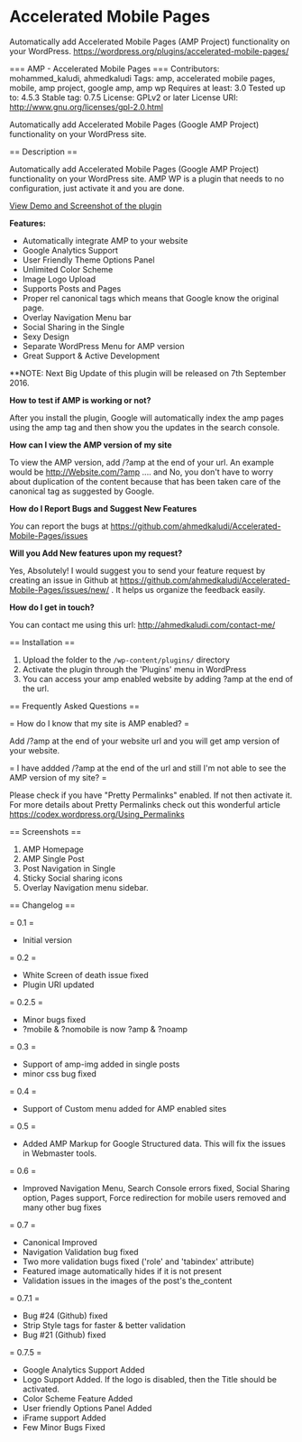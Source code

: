 # Accelerated Mobile Pages
Automatically add Accelerated Mobile Pages (AMP Project) functionality on your WordPress.
https://wordpress.org/plugins/accelerated-mobile-pages/

=== AMP - Accelerated Mobile Pages ===
Contributors: mohammed_kaludi, ahmedkaludi
Tags: amp, accelerated mobile pages, mobile, amp project, google amp, amp wp
Requires at least: 3.0
Tested up to: 4.5.3
Stable tag: 0.7.5
License: GPLv2 or later
License URI: http://www.gnu.org/licenses/gpl-2.0.html

Automatically add Accelerated Mobile Pages (Google AMP Project) functionality on your WordPress site.

== Description ==

Automatically add Accelerated Mobile Pages (Google AMP Project) functionality on your WordPress site. AMP WP is a plugin that needs to no configuration, just activate it and you are done.

[View Demo and Screenshot of the plugin](http://ahmedkaludi.com/accelerated-mobile-pages/)

**Features:**

* Automatically integrate AMP to your website
* Google Analytics Support
* User Friendly Theme Options Panel
* Unlimited Color Scheme
* Image Logo Upload
* Supports Posts and Pages
* Proper rel canonical tags which means that Google know the original page.
* Overlay Navigation Menu bar
* Social Sharing in the Single
* Sexy Design
* Separate WordPress Menu for AMP version
* Great Support & Active Development


**NOTE: Next Big Update of this plugin will be released on 7th September 2016.


**How to test if AMP is working or not?** 

After you install the plugin, Google will automatically index the amp pages using the amp tag and then show you the updates in the search console.


**How can I view the AMP version of my site**

To view the AMP version, add /?amp at the end of your url. An example would be http://Website.com/?amp .... and No, you don't have to worry about duplication of the content because that has been taken care of the canonical tag as suggested by Google.


**How do I Report Bugs and Suggest New Features**

<i>You</i> can report the bugs at https://github.com/ahmedkaludi/Accelerated-Mobile-Pages/issues


**Will you Add New features upon my request?**

Yes, Absolutely! I would suggest you to send your feature request by creating an issue in Github at https://github.com/ahmedkaludi/Accelerated-Mobile-Pages/issues/new/ . It helps us organize the feedback easily.


**How do I get in touch?**

You can contact me using this url: http://ahmedkaludi.com/contact-me/


== Installation ==

1. Upload the folder to the `/wp-content/plugins/` directory
2. Activate the plugin through the 'Plugins' menu in WordPress
3. You can access your amp enabled website by adding ?amp at the end of the url.


== Frequently Asked Questions ==

= How do I know that my site is AMP enabled? =

Add /?amp at the end of your website url and you will get amp version of your website.

= I have addded /?amp at the end of the url and still I'm not able to see the AMP version of my site? =

Please check if you have "Pretty Permalinks" enabled. If not then activate it. For more details about Pretty Permalinks check out this wonderful article https://codex.wordpress.org/Using_Permalinks 


== Screenshots ==
1. AMP Homepage 
2. AMP Single Post
3. Post Navigation in Single
4. Sticky Social sharing icons
5. Overlay Navigation menu sidebar. 


== Changelog ==

= 0.1 =
* Initial version

= 0.2 =
* White Screen of death issue fixed
* Plugin URI updated

= 0.2.5 =
* Minor bugs fixed
* ?mobile & ?nomobile is now ?amp & ?noamp

= 0.3 =
* Support of amp-img added in single posts 
* minor css bug fixed

= 0.4 =
* Support of Custom menu added for AMP enabled sites

= 0.5 =
* Added AMP Markup for Google Structured data. This will fix the issues in Webmaster tools.

= 0.6 =
* Improved Navigation Menu, Search Console errors fixed, Social Sharing option, Pages support, Force redirection for mobile users removed and many other bug fixes

= 0.7 =
* Canonical Improved
* Navigation Validation bug fixed
* Two more validation bugs fixed ('role' and 'tabindex' attribute)
* Featured image automatically hides if it is not present
* Validation issues in the images of the post's the_content

= 0.7.1 =
* Bug #24 (Github) fixed
* Strip Style tags for faster & better validation
* Bug #21 (Github) fixed

= 0.7.5 =
* Google Analytics Support Added
* Logo Support Added. If the logo is disabled, then the Title should be activated.
* Color Scheme Feature Added
* User friendly Options Panel Added
* iFrame support Added
* Few Minor Bugs Fixed
